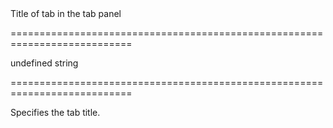 <!--**
/*-------------------------------------------
    Auto-generated file. Do not modify.
-------------------------------------------

**-->
<!--d-->Title of tab in the tab panel<!--/d-->
===========================================================================
<!--default-->undefined<!--/default-->
<!--type-->string<!--/type-->
===========================================================================

<!--shortDescription-->
Specifies the tab title.
<!--/shortDescription-->

<!--fullDescription-->

<!--/fullDescription-->